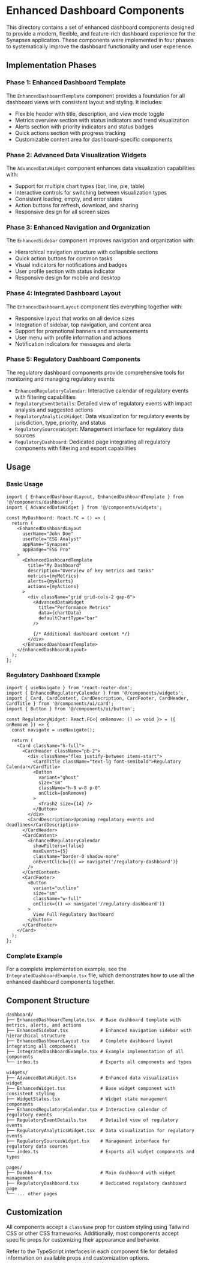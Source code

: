# Enhanced Dashboard Components

This directory contains a set of enhanced dashboard components designed to provide a modern, flexible, and feature-rich dashboard experience for the Synapses application. These components were implemented in four phases to systematically improve the dashboard functionality and user experience.

## Implementation Phases

### Phase 1: Enhanced Dashboard Template

The `EnhancedDashboardTemplate` component provides a foundation for all dashboard views with consistent layout and styling. It includes:

- Flexible header with title, description, and view mode toggle
- Metrics overview section with status indicators and trend visualization
- Alerts section with priority indicators and status badges
- Quick actions section with progress tracking
- Customizable content area for dashboard-specific components

### Phase 2: Advanced Data Visualization Widgets

The `AdvancedDataWidget` component enhances data visualization capabilities with:

- Support for multiple chart types (bar, line, pie, table)
- Interactive controls for switching between visualization types
- Consistent loading, empty, and error states
- Action buttons for refresh, download, and sharing
- Responsive design for all screen sizes

### Phase 3: Enhanced Navigation and Organization

The `EnhancedSidebar` component improves navigation and organization with:

- Hierarchical navigation structure with collapsible sections
- Quick action buttons for common tasks
- Visual indicators for notifications and badges
- User profile section with status indicator
- Responsive design for mobile and desktop

### Phase 4: Integrated Dashboard Layout

The `EnhancedDashboardLayout` component ties everything together with:

- Responsive layout that works on all device sizes
- Integration of sidebar, top navigation, and content area
- Support for promotional banners and announcements
- User menu with profile information and actions
- Notification indicators for messages and alerts

### Phase 5: Regulatory Dashboard Components

The regulatory dashboard components provide comprehensive tools for monitoring and managing regulatory events:

- `EnhancedRegulatoryCalendar`: Interactive calendar of regulatory events with filtering capabilities
- `RegulatoryEventDetails`: Detailed view of regulatory events with impact analysis and suggested actions
- `RegulatoryAnalyticsWidget`: Data visualization for regulatory events by jurisdiction, type, priority, and status
- `RegulatorySourcesWidget`: Management interface for regulatory data sources
- `RegulatoryDashboard`: Dedicated page integrating all regulatory components with filtering and export capabilities

## Usage

### Basic Usage

```tsx
import { EnhancedDashboardLayout, EnhancedDashboardTemplate } from '@/components/dashboard';
import { AdvancedDataWidget } from '@/components/widgets';

const MyDashboard: React.FC = () => {
  return (
    <EnhancedDashboardLayout
      userName="John Doe"
      userRole="ESG Analyst"
      appName="Synapses"
      appBadge="ESG Pro"
    >
      <EnhancedDashboardTemplate
        title="My Dashboard"
        description="Overview of key metrics and tasks"
        metrics={myMetrics}
        alerts={myAlerts}
        actions={myActions}
      >
        <div className="grid grid-cols-2 gap-6">
          <AdvancedDataWidget
            title="Performance Metrics"
            data={chartData}
            defaultChartType="bar"
          />
          
          {/* Additional dashboard content */}
        </div>
      </EnhancedDashboardTemplate>
    </EnhancedDashboardLayout>
  );
};
```

### Regulatory Dashboard Example

```tsx
import { useNavigate } from 'react-router-dom';
import { EnhancedRegulatoryCalendar } from '@/components/widgets';
import { Card, CardContent, CardDescription, CardFooter, CardHeader, CardTitle } from '@/components/ui/card';
import { Button } from '@/components/ui/button';

const RegulatoryWidget: React.FC<{ onRemove: () => void }> = ({ onRemove }) => {
  const navigate = useNavigate();
  
  return (
    <Card className="h-full">
      <CardHeader className="pb-2">
        <div className="flex justify-between items-start">
          <CardTitle className="text-lg font-semibold">Regulatory Calendar</CardTitle>
          <Button 
            variant="ghost" 
            size="sm" 
            className="h-8 w-8 p-0"
            onClick={onRemove}
          >
            <Trash2 size={14} />
          </Button>
        </div>
        <CardDescription>Upcoming regulatory events and deadlines</CardDescription>
      </CardHeader>
      <CardContent>
        <EnhancedRegulatoryCalendar 
          showFilters={false} 
          maxEvents={5} 
          className="border-0 shadow-none" 
          onEventClick={() => navigate('/regulatory-dashboard')}
        />
      </CardContent>
      <CardFooter>
        <Button 
          variant="outline" 
          size="sm" 
          className="w-full" 
          onClick={() => navigate('/regulatory-dashboard')}
        >
          View Full Regulatory Dashboard
        </Button>
      </CardFooter>
    </Card>
  );
};
```

### Complete Example

For a complete implementation example, see the `IntegratedDashboardExample.tsx` file, which demonstrates how to use all the enhanced dashboard components together.

## Component Structure

```
dashboard/
├── EnhancedDashboardTemplate.tsx  # Base dashboard template with metrics, alerts, and actions
├── EnhancedSidebar.tsx            # Enhanced navigation sidebar with hierarchical structure
├── EnhancedDashboardLayout.tsx    # Complete dashboard layout integrating all components
├── IntegratedDashboardExample.tsx # Example implementation of all components
└── index.ts                       # Exports all components and types

widgets/
├── AdvancedDataWidget.tsx         # Enhanced data visualization widget
├── EnhancedWidget.tsx             # Base widget component with consistent styling
├── WidgetStates.tsx               # Widget state management components
├── EnhancedRegulatoryCalendar.tsx # Interactive calendar of regulatory events
├── RegulatoryEventDetails.tsx     # Detailed view of regulatory events
├── RegulatoryAnalyticsWidget.tsx  # Data visualization for regulatory events
├── RegulatorySourcesWidget.tsx    # Management interface for regulatory data sources
└── index.ts                       # Exports all widget components and types

pages/
├── Dashboard.tsx                  # Main dashboard with widget management
├── RegulatoryDashboard.tsx        # Dedicated regulatory dashboard page
└── ... other pages
```

## Customization

All components accept a `className` prop for custom styling using Tailwind CSS or other CSS frameworks. Additionally, most components accept specific props for customizing their appearance and behavior.

Refer to the TypeScript interfaces in each component file for detailed information on available props and customization options.